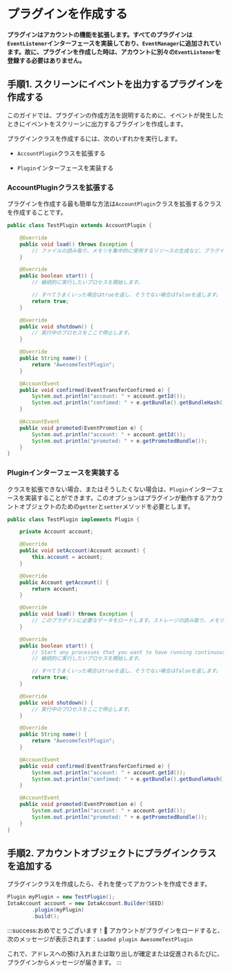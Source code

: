 # プラグインを作成する
<!-- # Create a plugin -->

**プラグインはアカウントの機能を拡張します。すべてのプラグインは`EventListener`インターフェースを実装しており、`EventManager`に追加されています。故に、プラグインを作成した時は、アカウントに別々の`EventListener`を登録する必要はありません。**
<!-- **Plugins extend the functionality of an account. All plugins implement the `EventListener` interface and are added to the `EventManager`. As a result, when you create a plugin, you don't need to register a separate `EventListener` with your account.** -->

## 手順1. スクリーンにイベントを出力するプラグインを作成する
<!-- ## Step 1. Create a plugin that prints events to the screen -->

このガイドでは、プラグインの作成方法を説明するために、イベントが発生したときにイベントをスクリーンに出力するプラグインを作成します。
<!-- To explain how to create a plugin, this guide helps you to create one that prints events to the screen as they happen. -->

プラグインクラスを作成するには、次のいずれかを実行します。
<!-- To create a plugin class you can do one of the following: -->

- `AccountPlugin`クラスを拡張する
<!-- - Extend the `AccountPlugin` class -->
- `Plugin`インターフェースを実装する
<!-- - Implement the `Plugin` interface -->

### AccountPluginクラスを拡張する
<!-- ### Extend the AccountPlugin class -->

プラグインを作成する最も簡単な方法は`AccountPlugin`クラスを拡張するクラスを作成することです。
<!-- The easiest way to create a plugin is to create a class that extends the `AccountPlugin` class. -->

```java
public class TestPlugin extends AccountPlugin {

    @Override
    public void load() throws Exception {
        // ファイルの読み取り、メモリを集中的に使用するリソースの生成など、プラグインが必要とするデータをロードします。
    }

    @Override
    public boolean start() {
        // 継続的に実行したいプロセスを開始します。

        // すべてうまくいった場合はtrueを返し、そうでない場合はfalseを返します。
        return true;
    }

    @Override
    public void shutdown() {
        // 実行中のプロセスをここで停止します。
    }

    @Override
    public String name() {
        return "AwesomeTestPlugin";
    }

    @AccountEvent
    public void confirmed(EventTransferConfirmed e) {
        System.out.println("account: " + account.getId());
        System.out.println("confimed: " + e.getBundle().getBundleHash());
    }

    @AccountEvent
    public void promoted(EventPromotion e) {
        System.out.println("account: " + account.getId());
        System.out.println("promoted: " + e.getPromotedBundle());
    }
}
```

### Pluginインターフェースを実装する
<!-- ### Implement the Plugin interface -->

クラスを拡張できない場合、またはそうしたくない場合は、`Plugin`インターフェースを実装することができます。このオプションはプラグインが動作するアカウントオブジェクトのための`getter`と`setter`メソッドを必要とします。
<!-- If you can't extend a class, or you don't want to, you can implement the `Plugin` interface. This option requires `getter` and `setter` methods for the account object with which the plugin will work. -->

```java
public class TestPlugin implements Plugin {

    private Account account;

    @Override
    public void setAccount(Account account) {
        this.account = account;
    }

    @Override
    public Account getAccount() {
        return account;
    }

    @Override
    public void load() throws Exception {
        // このプラグインに必要なデータをロードします。ストレージの読み取り、メモリ集約型リソースの生成などを考えてください。
    }

    @Override
    public boolean start() {
        // Start any processes that you want to have running continuously
        // 継続的に実行したいプロセスを開始します。

        // すべてうまくいった場合はtrueを返し、そうでない場合はfalseを返します。
        return true;
    }

    @Override
    public void shutdown() {
        // 実行中のプロセスをここで停止します。
    }

    @Override
    public String name() {
        return "AwesomeTestPlugin";
    }

    @AccountEvent
    public void confirmed(EventTransferConfirmed e) {
        System.out.println("account: " + account.getId());
        System.out.println("confimed: " + e.getBundle().getBundleHash());
    }

    @AccountEvent
    public void promoted(EventPromotion e) {
        System.out.println("account: " + account.getId());
        System.out.println("promoted: " + e.getPromotedBundle());
    }
}
```

## 手順2. アカウントオブジェクトにプラグインクラスを追加する
<!-- ## Step 2. Add the plugin class to your account object -->

プラグインクラスを作成したら、それを使ってアカウントを作成できます。
<!-- After you've created a plugin class, you can build your account with it. -->

```java
Plugin myPlugin = new TestPlugin();
IotaAccount account = new IotaAccount.Builder(SEED)
        .plugin(myPlugin)
        .build();
```

:::success:おめでとうございます！:tada:
アカウントがプラグインをロードすると、次のメッセージが表示されます：`Loaded plugin AwesomeTestPlugin`

これで、アドレスへの預け入れまたは取り出しが確定または促進されるたびに、プラグインからメッセージが届きます。
:::
<!-- :::success: -->
<!-- When the account loads the plugin, you'll see the following message: `Loaded plugin AwesomeTestPlugin`. -->
<!--  -->
<!-- Now, whenever a deposit or withdrawal is confirmed or promoted for your account, you'll receive a message from the plugin. -->
<!-- ::: -->
